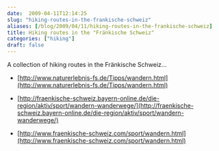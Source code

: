 ```yaml
---
date:  2009-04-11T12:14:25
slug: "hiking-routes-in-the-frankische-schweiz"
aliases: [/blog/2009/04/11/hiking-routes-in-the-frankische-schweiz]
title: Hiking routes in the "Fränkische Schweiz"
categories: ["hiking"]
draft: false
---
```


A collection of hiking routes in the Fränkische Schweiz...



	
  * [http://www.naturerlebnis-fs.de/Tipps/wandern.html](http://www.naturerlebnis-fs.de/Tipps/wandern.html)

	
  * [http://fraenkische-schweiz.bayern-online.de/die-region/aktiv/sport/wandern-wanderwege/](http://fraenkische-schweiz.bayern-online.de/die-region/aktiv/sport/wandern-wanderwege/)

	
  * [http://www.fraenkische-schweiz.com/sport/wandern.html](http://www.fraenkische-schweiz.com/sport/wandern.html)


